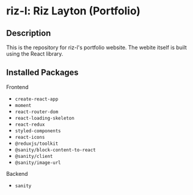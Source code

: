 # riz-l: Riz Layton (Portfolio)

## Description

This is the repository for riz-l's portfolio website. The webite itself is built using the React library.

## Installed Packages

Frontend

- `create-react-app`
- `moment`
- `react-router-dom`
- `react-loading-skeleton`
- `react-redux`
- `styled-components`
- `react-icons`
- `@reduxjs/toolkit`
- `@sanity/block-content-to-react`
- `@sanity/client`
- `@sanity/image-url`

Backend

- `sanity`
